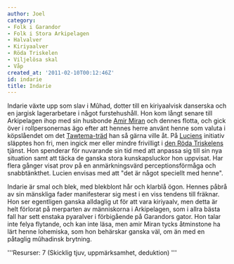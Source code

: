 ```yaml
---
author: Joel
category:
- Folk i Garandor
- Folk i Stora Arkipelagen
- Halvalver
- Kiriyaalver
- Röda Triskelen
- Viljelösa skal
- Våp
created_at: '2011-02-10T00:12:46Z'
id: indarie
title: Indarie
---
```

Indarie växte upp som slav i Mûhad, dotter till en kiriyaalvisk danserska och en jargisk lagerarbetare i något furstehushåll. Hon kom långt senare till Arkipelagen ihop med sin husbonde [Amir Miran] och dennes flotta, och gick över i rollpersonernas ägo efter att hennes herre använt henne som valuta i köpslåendet om det [Tawtema-träd] han så gärna ville åt. På [Luciens] initiativ släpptes hon fri, men ingick mer eller mindre frivilligt i [den Röda Triskelens] tjänst. Hon spenderar för nuvarande sin tid med att anpassa sig till sin nya situation samt att täcka de ganska stora kunskapsluckor hon uppvisat. Har flera gånger visat prov på en anmärkningsvärd perceptionsförmåga och snabbtänkthet. Lucien envisas med att "det är något speciellt med henne".

Indarie är smal och blek, med blekblont hår och klarblå ögon. Hennes påbrå av sin mänskliga fader manifesterar sig mest i en viss tendens till fräknar. Hon ser egentligen ganska alldaglig ut för att vara kiriyaalv, men detta är helt förlorat på merparten av människorna i Arkipelagen, som i allra bästa fall har sett enstaka pyaralver i förbigående på Garandors gator. Hon talar inte felya flytande, och kan inte läsa, men amir Miran tycks åtminstone ha lärt henne lohemiska, som hon behärskar ganska väl, om än med en påtaglig mûhadinsk brytning.

'''Resurser: 7 (Skicklig tjuv, uppmärksamhet, deduktion) '''

  [Amir Miran]: Amir_Miran
  [Tawtema-träd]: Tawtema
  [Luciens]: Lucien_Armares
  [den Röda Triskelens]: Den_Röda_Triskelen